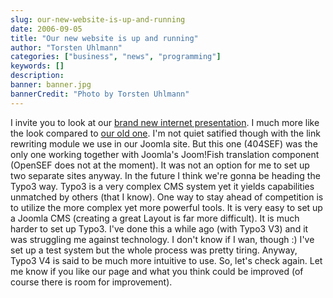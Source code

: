```yaml
---
slug: our-new-website-is-up-and-running
date: 2006-09-05
title: "Our new website is up and running"
author: "Torsten Uhlmann"
categories: ["business", "news", "programming"]
keywords: []
description:
banner: banner.jpg
bannerCredit: "Photo by Torsten Uhlmann"
---
```


I invite you to look at our [brand new internet presentation](http://www.agynamix.de). I much more like the look compared to [our old one](http://www.agynamix.de/cms/). I'm not quiet satified though with the link rewriting module we use in our Joomla site. But this one (404SEF) was the only one working together with Joomla's Joom!Fish translation component (OpenSEF does not at the moment). It was not an option for me to set up two separate sites anyway. In the future I think we're gonna be heading the Typo3 way. Typo3 is a very complex CMS system yet it yields capabilities unmatched by others (that I know). One way to stay ahead of competition is to utilize the more complex yet more powerful tools. It is very easy to set up a Joomla CMS (creating a great Layout is far more difficult). It is much harder to set up Typo3. I've done this a while ago (with Typo3 V3) and it was struggling me against technology. I don't know if I wan, though :) I've set up a test system but the whole process was pretty tiring. Anyway, Typo3 V4 is said to be much more intuitive to use. So, let's check again. Let me know if you like our page and what you think could be improved (of course there is room for improvement).

